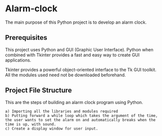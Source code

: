# Alarm-clock 
The main purpose of this Python project is to develop an alarm clock.

## Prerequisites
This project uses Python and GUI (Graphic User Interface). Python when combined with Tkinter provides a fast and easy way to create GUI applications.

Tkinter provides a powerful object-oriented interface to the Tk GUI toolkit. All the modules used need not be downloaded beforehand.

## Project File Structure
This are the steps of building an alarm clock program using Python.
    
    a) Importing all the libraries and modules required
    b) Putting forward a while loop which takes the argument of the time, the user wants to set the alarm on and automatically breaks when the time is up, with sound.
    c) Create a display window for user input.
